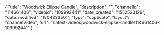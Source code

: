 {
    "title": "Woodwick Ellipse Candle",
    "description": "",
    "channelid": "114661406",
    "videoid": "109992441",
    "date_created": "1502523129",
    "date_modified": "1504333501",
    "type": "captivate",
    "layout": "channelVideo",
    "url": "\/latest-videos\/woodwick-ellipse-candle\/114661406-109992441"
}